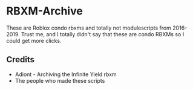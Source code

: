 # RBXM-Archive
These are Roblox condo rbxms and totally not modulescripts from 2016-2019. Trust me, and I totally didn't say that these are condo RBXMs so I could get more clicks.
## Credits
* Adiont - Archiving the Infinite Yield rbxm
* The people who made these scripts
